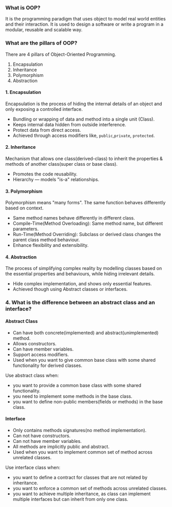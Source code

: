 

### What is OOP? 
It is the programming paradigm that uses object to model real world entities and their interaction. It is used to design a software or write a program in a modular, reusable and scalable way.

### What are the pillars of OOP?
There are 4 pillars of Object-Oriented Programming.
1. Encapsulation
2. Inheritance
3. Polymorphism
4. Abstraction

#### 1. Encapsulation
Encapsulation is the process of hiding the internal details of an object and only exposing a controlled interface.
* Bundling or wrapping of data and method into a single unit (Class).
* Keeps internal data hidden from outside interference.
* Protect data from direct access.
* Achieved through access modifiers like, ```public```,```private```, ```protected```.

#### 2.  Inheritance
Mechanism that allows one class(derived-class) to inherit the properties & methods of another class(super class or base class).
* Promotes the code reusability.
* Hierarchy — models "is-a" relationships.

#### 3. Polymorphism
Polymorphism means "many forms". The same function behaves differently based on context.
* Same method names behave differently in different class.
* Compile-Time(Method Overloading): Same method name, but different parameters.
* Run-Time(Method Overriding): Subclass or derived class changes the parent class method behaviour.
* Enhance flexibility and extensibility.

#### 4. Abstraction
The process of simplifying complex reality by modelling classes based on the essential properties and behaviours, while hiding irrelevant details.
* Hide complex implementation, and shows only essential features.
* Achieved though using Abstract classes or interfaces.

### 4. What is the difference between an abstract class and an interface?

#### Abstract Class
* Can have both concrete(implemented) and abstract(unimplemented) method.
* Allows constructors.
* Can have member variables.
* Support access modifiers.
* Used when you want to give common base class with some shared functionality for derived classes.

Use abstract class when:
- you want to provide a common base class with some shared functionality.
- you need to implement some methods in the base class.
- you want to define non-public members(fields or methods) in the base class.

#### Interface 
* Only contains methods signatures(no method implementation).
* Can not have constructors.
* Can not have member variables.
* All methods are implicitly public and abstract.
* Used when you want to implement common set of method across unrelated classes.

Use interface class when:
- you want to define a contract for classes that are not related by inheritance.
- you want to enforce a common set of methods across unrelated classes.
- you want to achieve multiple inheritance, as class can implement multiple interfaces but can inherit from only one class.